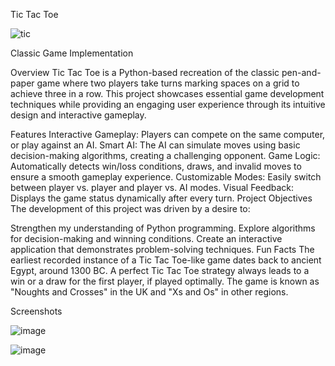 
Tic Tac Toe

![tic](https://github.com/user-attachments/assets/ed099099-d60f-4326-90fa-d70b55662bda)

Classic Game Implementation


Overview
Tic Tac Toe is a Python-based recreation of the classic pen-and-paper game where two players take turns marking spaces on a grid to achieve three in a row. This project showcases essential game development techniques while providing an engaging user experience through its intuitive design and interactive gameplay.

Features
Interactive Gameplay: Players can compete on the same computer, or play against an AI.
Smart AI: The AI can simulate moves using basic decision-making algorithms, creating a challenging opponent.
Game Logic: Automatically detects win/loss conditions, draws, and invalid moves to ensure a smooth gameplay experience.
Customizable Modes: Easily switch between player vs. player and player vs. AI modes.
Visual Feedback: Displays the game status dynamically after every turn.
Project Objectives
The development of this project was driven by a desire to:

Strengthen my understanding of Python programming.
Explore algorithms for decision-making and winning conditions.
Create an interactive application that demonstrates problem-solving techniques.
Fun Facts
The earliest recorded instance of a Tic Tac Toe-like game dates back to ancient Egypt, around 1300 BC.
A perfect Tic Tac Toe strategy always leads to a win or a draw for the first player, if played optimally.
The game is known as "Noughts and Crosses" in the UK and "Xs and Os" in other regions.

Screenshots


![image](https://github.com/user-attachments/assets/0fbedc67-ad35-414c-85b3-b2e8dbf3843b)

![image](https://github.com/user-attachments/assets/cc5d3972-9cc2-45a6-aac7-479fcb97798b)

